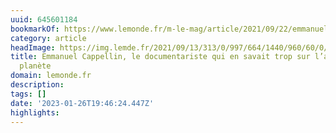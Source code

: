 ```yaml
---
uuid: 645601184
bookmarkOf: https://www.lemonde.fr/m-le-mag/article/2021/09/22/emmanuel-cappellin-le-documentariste-qui-en-savait-trop-sur-l-avenir-de-la-planete_6095522_4500055.html
category: article
headImage: https://img.lemde.fr/2021/09/13/313/0/997/664/1440/960/60/0/7c6078c_135747-3238380.jpg
title: Emmanuel Cappellin, le documentariste qui en savait trop sur l’avenir de la
  planète
domain: lemonde.fr
description:
tags: []
date: '2023-01-26T19:46:24.447Z'
highlights:
---
```



